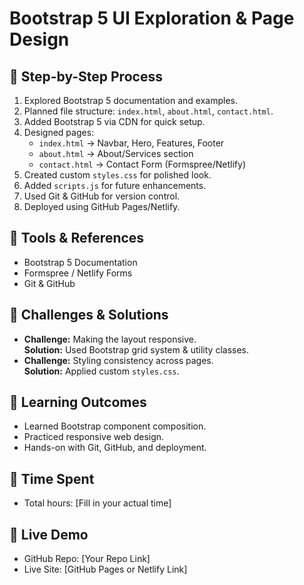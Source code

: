 # Bootstrap 5 UI Exploration & Page Design

## 🔹 Step-by-Step Process
1. Explored Bootstrap 5 documentation and examples.
2. Planned file structure: `index.html`, `about.html`, `contact.html`.
3. Added Bootstrap 5 via CDN for quick setup.
4. Designed pages:
   - `index.html` → Navbar, Hero, Features, Footer
   - `about.html` → About/Services section
   - `contact.html` → Contact Form (Formspree/Netlify)
5. Created custom `styles.css` for polished look.
6. Added `scripts.js` for future enhancements.
7. Used Git & GitHub for version control.
8. Deployed using GitHub Pages/Netlify.

## 🔹 Tools & References
- Bootstrap 5 Documentation
- Formspree / Netlify Forms
- Git & GitHub

## 🔹 Challenges & Solutions
- **Challenge:** Making the layout responsive.  
  **Solution:** Used Bootstrap grid system & utility classes.
- **Challenge:** Styling consistency across pages.  
  **Solution:** Applied custom `styles.css`.

## 🔹 Learning Outcomes
- Learned Bootstrap component composition.
- Practiced responsive web design.
- Hands-on with Git, GitHub, and deployment.

## 🔹 Time Spent
- Total hours: [Fill in your actual time]

## 🔹 Live Demo
- GitHub Repo: [Your Repo Link]
- Live Site: [GitHub Pages or Netlify Link]
